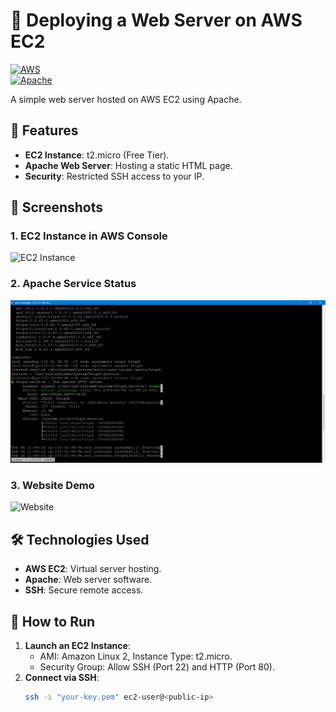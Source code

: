 # 🚀 Deploying a Web Server on AWS EC2  

[![AWS](https://img.shields.io/badge/AWS-FF9900?style=for-the-badge&logo=amazonaws&logoColor=white)](https://aws.amazon.com)  
[![Apache](https://img.shields.io/badge/Apache-D22128?style=for-the-badge&logo=apache&logoColor=white)](https://httpd.apache.org)  

A simple web server hosted on AWS EC2 using Apache.  

## 🌟 Features  
- **EC2 Instance**: t2.micro (Free Tier).  
- **Apache Web Server**: Hosting a static HTML page.  
- **Security**: Restricted SSH access to your IP.  

## 📸 Screenshots  
### 1. EC2 Instance in AWS Console  
![EC2 Instance](./screenshots/ec2-instance.png)  

### 2. Apache Service Status  
![Apache Status](assets/Apache_Service_Status.png)  

### 3. Website Demo  
![Website](./screenshots/website-demo.png)  

## 🛠️ Technologies Used  
- **AWS EC2**: Virtual server hosting.  
- **Apache**: Web server software.  
- **SSH**: Secure remote access.  

## 🚀 How to Run  
1. **Launch an EC2 Instance**:  
   - AMI: Amazon Linux 2, Instance Type: t2.micro.  
   - Security Group: Allow SSH (Port 22) and HTTP (Port 80).  
2. **Connect via SSH**:  
   ```bash  
   ssh -i "your-key.pem" ec2-user@<public-ip>  
